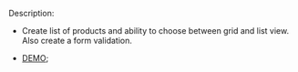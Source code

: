 Description:
 - Create list of products and ability to choose between grid and list view. Also create a form validation.

- [DEMO](https://uran-web.github.io/Aim-test/);
